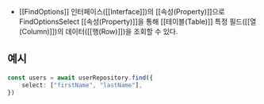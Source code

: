 - [[FindOptions]] 인터페이스([[Interface]])의 [[속성(Property)]]으로 FindOptionsSelect [[속성(Property)]]을 통해 [[테이블(Table)]] 특정 필드([[열(Column)]])의 데이터([[행(Row)]])을 조회할 수 있다.


## 예시

```ts
const users = await userRepository.find({
	select: ["firstName", "lastName"],
})
```